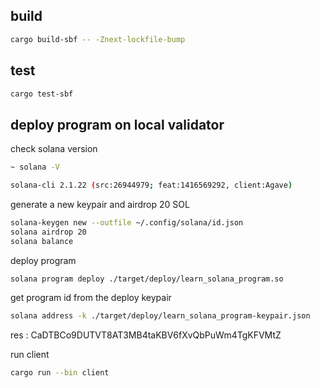 ## build

```bash
cargo build-sbf -- -Znext-lockfile-bump
```

## test

```bash
cargo test-sbf
```

## deploy program on local validator

check solana version

```bash
~ solana -V 

solana-cli 2.1.22 (src:26944979; feat:1416569292, client:Agave)
```

generate a new keypair and airdrop 20 SOL

```bash
solana-keygen new --outfile ~/.config/solana/id.json
solana airdrop 20
solana balance
```

deploy program

```bash
solana program deploy ./target/deploy/learn_solana_program.so
```

get program id from the deploy keypair

```bash
solana address -k ./target/deploy/learn_solana_program-keypair.json
```

res : CaDTBCo9DUTVT8AT3MB4taKBV6fXvQbPuWm4TgKFVMtZ

run client

```bash
cargo run --bin client
```
